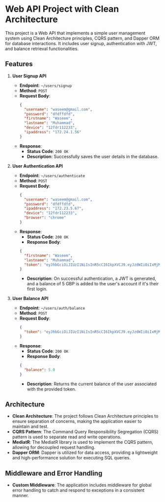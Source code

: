 # Web API Project with Clean Architecture

This project is a Web API that implements a simple user management system using Clean Architecture principles, CQRS pattern, and Dapper ORM for database interactions. It includes user signup, authentication with JWT, and balance retrieval functionalities.

## Features

1. **User Signup API**
   - **Endpoint**: `~/users/signup`
   - **Method**: `POST`
   - **Request Body**:
     ```json
     {
       "username": "waseem@gmail.com",
       "password": "dfdffdfd",
       "firstname": "Waseem",
       "lastname": "Muhammad",
       "device": "12fdr112233",
       "ipaddress": "172.24.1.56"
     }
     ```
   - **Response**: 
     - **Status Code**: `200 OK`
     - **Description**: Successfully saves the user details in the database.

2. **User Authentication API**
   - **Endpoint**: `~/users/authenticate`
   - **Method**: `POST`
   - **Request Body**:
     ```json
     {
       "username": "waseem@gmail.com",
       "password": "dfdffdfd",
       "ipaddress": "172.23.5.67",
       "device": "12fdr112233",
       "browser": "chrome"
     }
     ```
   - **Response**: 
     - **Status Code**: `200 OK`
     - **Response Body**:
     ```json
     {
       "firstname": "Waseem",
       "lastname": "Muhammad",
       "token": "eyJhbGciOiJIUzI1NiIsInR5cCI6IkpXVCJ9.eyJzdWIiOiIxMjM0NTY3ODkwIiwibmFtZSI6IkpvaG4gRG9lIiwiaWF0IjoxNTE2MjM5MDIyfQ.SflKxwRJSMeKKF2QT4fwpMeJf36POk6yJV_adQssw5c"
     }
     ```
     - **Description**: On successful authentication, a JWT is generated, and a balance of 5 GBP is added to the user's account if it's their first login.

3. **User Balance API**
   - **Endpoint**: `~/users/auth/balance`
   - **Method**: `POST`
   - **Request Body**:
     ```json
     {
       "token": "eyJhbGciOiJIUzI1NiIsInR5cCI6IkpXVCJ9.eyJzdWIiOiIxMjM0NTY3ODkwIiwibmFtZSI6IkpvaG4gRG9lIiwiaWF0IjoxNTE2MjM5MDIyfQ.SflKxwRJSMeKKF2QT4fwpMeJf36POk6yJV_adQssw5c"
     }
     ```
   - **Response**: 
     - **Status Code**: `200 OK`
     - **Response Body**:
     ```json
     {
       "balance": 5.0
     }
     ```
     - **Description**: Returns the current balance of the user associated with the provided token.

## Architecture

- **Clean Architecture**: The project follows Clean Architecture principles to ensure separation of concerns, making the application easier to maintain and test.
- **CQRS Pattern**: The Command Query Responsibility Segregation (CQRS) pattern is used to separate read and write operations.
- **MediatR**: The MediatR library is used to implement the CQRS pattern, allowing for decoupled request handling.
- **Dapper ORM**: Dapper is utilized for data access, providing a lightweight and high-performance solution for executing SQL queries.

## Middleware and Error Handling

- **Custom Middleware**: The application includes middleware for global error handling to catch and respond to exceptions in a consistent manner.

